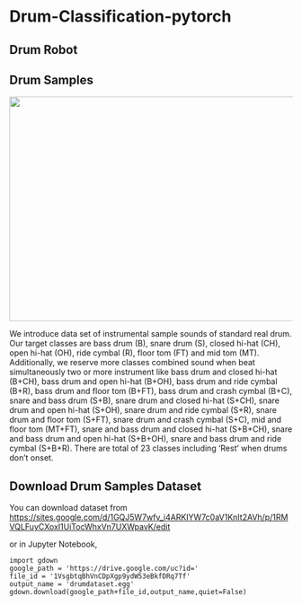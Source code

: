 # Drum-Classification-pytorch
## Drum Robot

## Drum Samples
<img src=https://user-images.githubusercontent.com/19663575/121455748-f7f74700-c9df-11eb-9e77-37af6dabf36a.png width="900" height="400"> 

We introduce data set of instrumental sample sounds of standard real drum.  Our target classes are bass drum (B), snare drum (S), closed hi-hat (CH), open hi-hat (OH), ride cymbal (R), floor tom (FT) and mid tom (MT). Additionally, we reserve more classes combined sound when beat simultaneously two or more instrument like bass drum and closed hi-hat (B+CH), bass drum and open hi-hat (B+OH), bass drum and ride cymbal (B+R), bass drum and floor tom (B+FT), bass drum and crash cymbal (B+C), snare and bass drum (S+B), snare drum and closed hi-hat (S+CH), snare drum and open hi-hat (S+OH), snare drum and ride cymbal (S+R), snare drum and floor tom (S+FT), snare drum and crash cymbal (S+C), mid and floor tom (MT+FT), snare and bass drum and closed hi-hat (S+B+CH), snare and bass drum and open hi-hat (S+B+OH), snare and bass drum and ride cymbal (S+B+R). There are total of 23 classes including ‘Rest’ when drums don’t onset. 

## Download Drum Samples Dataset
You can download dataset from https://sites.google.com/d/1GQJ5W7wfv_i4ARKIYW7c0aV1KnIt2AVh/p/1RMVQLFuyCXoxI1UiTocWhxVn7UXWpavK/edit

or in Jupyter Notebook,

~~~
import gdown 
google_path = 'https://drive.google.com/uc?id=' 
file_id = '1VsgbtqBhVnCDpXgp9ydW53eBkfDRq7Tf' 
output_name = 'drumdataset.egg' 
gdown.download(google_path+file_id,output_name,quiet=False)
~~~
